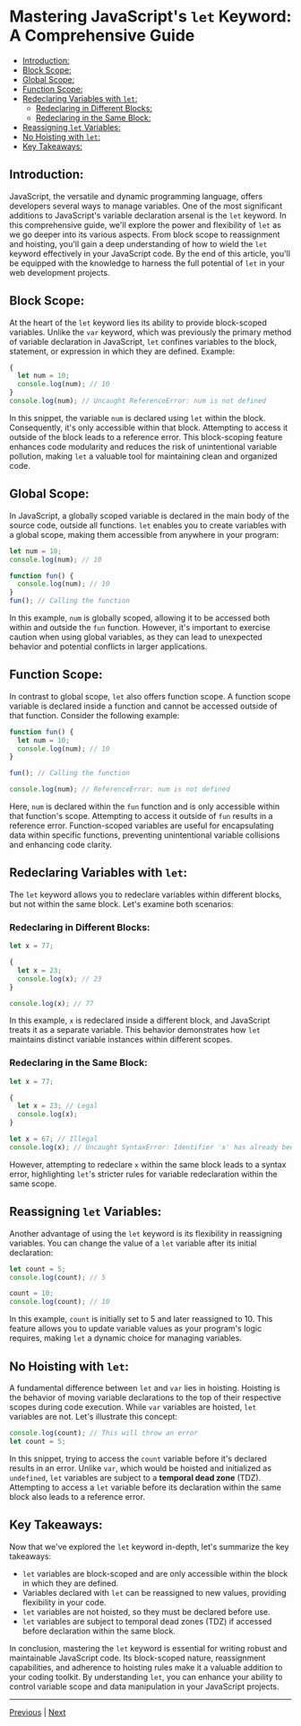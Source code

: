 <!-- omit in toc -->
# Mastering JavaScript's `let` Keyword: A Comprehensive Guide

- [Introduction:](#introduction)
- [Block Scope:](#block-scope)
- [Global Scope:](#global-scope)
- [Function Scope:](#function-scope)
- [Redeclaring Variables with `let`:](#redeclaring-variables-with-let)
  - [Redeclaring in Different Blocks:](#redeclaring-in-different-blocks)
  - [Redeclaring in the Same Block:](#redeclaring-in-the-same-block)
- [Reassigning `let` Variables:](#reassigning-let-variables)
- [No Hoisting with `let`:](#no-hoisting-with-let)
- [Key Takeaways:](#key-takeaways)


## Introduction:

JavaScript, the versatile and dynamic programming language, offers developers several ways to manage variables. One of the most significant additions to JavaScript's variable declaration arsenal is the `let` keyword. In this comprehensive guide, we'll explore the power and flexibility of `let` as we go deeper into its various aspects. From block scope to reassignment and hoisting, you'll gain a deep understanding of how to wield the `let` keyword effectively in your JavaScript code. By the end of this article, you'll be equipped with the knowledge to harness the full potential of `let` in your web development projects.

## Block Scope:

At the heart of the `let` keyword lies its ability to provide block-scoped variables. Unlike the `var` keyword, which was previously the primary method of variable declaration in JavaScript, `let` confines variables to the block, statement, or expression in which they are defined. Example:

```javascript
{
  let num = 10;
  console.log(num); // 10
}
console.log(num); // Uncaught ReferenceError: num is not defined
```

In this snippet, the variable `num` is declared using `let` within the block. Consequently, it's only accessible within that block. Attempting to access it outside of the block leads to a reference error. This block-scoping feature enhances code modularity and reduces the risk of unintentional variable pollution, making `let` a valuable tool for maintaining clean and organized code.

## Global Scope:

In JavaScript, a globally scoped variable is declared in the main body of the source code, outside all functions. `let` enables you to create variables with a global scope, making them accessible from anywhere in your program:

```javascript
let num = 10;
console.log(num); // 10

function fun() {
  console.log(num); // 10
}
fun(); // Calling the function
```

In this example, `num` is globally scoped, allowing it to be accessed both within and outside the `fun` function. However, it's important to exercise caution when using global variables, as they can lead to unexpected behavior and potential conflicts in larger applications.

## Function Scope:

In contrast to global scope, `let` also offers function scope. A function scope variable is declared inside a function and cannot be accessed outside of that function. Consider the following example:

```javascript
function fun() {
  let num = 10;
  console.log(num); // 10
}

fun(); // Calling the function

console.log(num); // ReferenceError: num is not defined
```

Here, `num` is declared within the `fun` function and is only accessible within that function's scope. Attempting to access it outside of `fun` results in a reference error. Function-scoped variables are useful for encapsulating data within specific functions, preventing unintentional variable collisions and enhancing code clarity.

## Redeclaring Variables with `let`:

The `let` keyword allows you to redeclare variables within different blocks, but not within the same block. Let's examine both scenarios:

### Redeclaring in Different Blocks:

```javascript
let x = 77;

{
  let x = 23;
  console.log(x); // 23
}

console.log(x); // 77
```

In this example, `x` is redeclared inside a different block, and JavaScript treats it as a separate variable. This behavior demonstrates how `let` maintains distinct variable instances within different scopes.

### Redeclaring in the Same Block:

```javascript
let x = 77;

{
  let x = 23; // Legal
  console.log(x);
}

let x = 67; // Illegal
console.log(x); // Uncaught SyntaxError: Identifier 'x' has already been declared
```

However, attempting to redeclare `x` within the same block leads to a syntax error, highlighting `let`'s stricter rules for variable redeclaration within the same scope.

## Reassigning `let` Variables:

Another advantage of using the `let` keyword is its flexibility in reassigning variables. You can change the value of a `let` variable after its initial declaration:

```javascript
let count = 5;
console.log(count); // 5

count = 10;
console.log(count); // 10
```

In this example, `count` is initially set to 5 and later reassigned to 10. This feature allows you to update variable values as your program's logic requires, making `let` a dynamic choice for managing variables.

## No Hoisting with `let`:

A fundamental difference between `let` and `var` lies in hoisting. Hoisting is the behavior of moving variable declarations to the top of their respective scopes during code execution. While `var` variables are hoisted, `let` variables are not. Let's illustrate this concept:

```javascript
console.log(count); // This will throw an error
let count = 5;
```

In this snippet, trying to access the `count` variable before it's declared results in an error. Unlike `var`, which would be hoisted and initialized as `undefined`, `let` variables are subject to a **temporal dead zone** (TDZ). Attempting to access a `let` variable before its declaration within the same block also leads to a reference error.

## Key Takeaways:

Now that we've explored the `let` keyword in-depth, let's summarize the key takeaways:

- `let` variables are block-scoped and are only accessible within the block in which they are defined.
- Variables declared with `let` can be reassigned to new values, providing flexibility in your code.
- `let` variables are not hoisted, so they must be declared before use.
- `let` variables are subject to temporal dead zones (TDZ) if accessed before declaration within the same block.

In conclusion, mastering the `let` keyword is essential for writing robust and maintainable JavaScript code. Its block-scoped nature, reassignment capabilities, and adherence to hoisting rules make it a valuable addition to your coding toolkit. By understanding `let`, you can enhance your ability to control variable scope and data manipulation in your JavaScript projects.

---

[Previous](./js-variables-with-var.md) | [Next](./javascript-const.md)